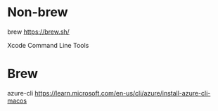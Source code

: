 # Non-brew
brew https://brew.sh/

Xcode Command Line Tools


# Brew
azure-cli https://learn.microsoft.com/en-us/cli/azure/install-azure-cli-macos
